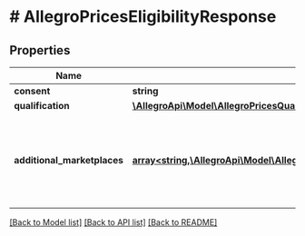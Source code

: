 # # AllegroPricesEligibilityResponse

## Properties

Name | Type | Description | Notes
------------ | ------------- | ------------- | -------------
**consent** | **string** |  | [optional]
**qualification** | [**\AllegroApi\Model\AllegroPricesQualificationResponse**](AllegroPricesQualificationResponse.md) |  | [optional]
**additional_marketplaces** | [**array<string,\AllegroApi\Model\AllegroPricesEligibilityResponseAdditionalMarketplacesValue>**](AllegroPricesEligibilityResponseAdditionalMarketplacesValue.md) | Eligibility state on marketplces other than the base marketplace of the account. | [optional]

[[Back to Model list]](../../README.md#models) [[Back to API list]](../../README.md#endpoints) [[Back to README]](../../README.md)
